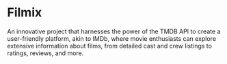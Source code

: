 # Filmix
 An innovative project that harnesses the power of the TMDB API to create a user-friendly platform, akin to IMDb, where movie enthusiasts can explore extensive information about films, from detailed cast and crew listings to ratings, reviews, and more.

